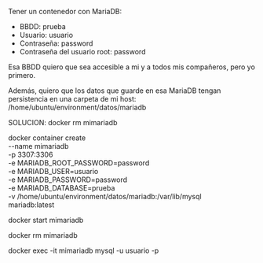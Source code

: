Tener un contenedor con MariaDB:
- BBDD: prueba
- Usuario: usuario
- Contraseña: password
- Contraseña del usuario root: password

Esa BBDD quiero que sea accesible a mi y a todos mis compañeros, pero yo primero.

Además, quiero que los datos que guarde en esa MariaDB tengan persistencia en una carpeta de mi host:
    /home/ubuntu/environment/datos/mariadb
    
SOLUCION:
docker rm mimariadb 

docker container create \
    --name mimariadb \
    -p 3307:3306 \
    -e MARIADB_ROOT_PASSWORD=password \
    -e MARIADB_USER=usuario \
    -e MARIADB_PASSWORD=password \
    -e MARIADB_DATABASE=prueba \
    -v /home/ubuntu/environment/datos/mariadb:/var/lib/mysql \
    mariadb:latest

docker start mimariadb 

docker rm mimariadb 

docker exec -it mimariadb mysql -u usuario -p